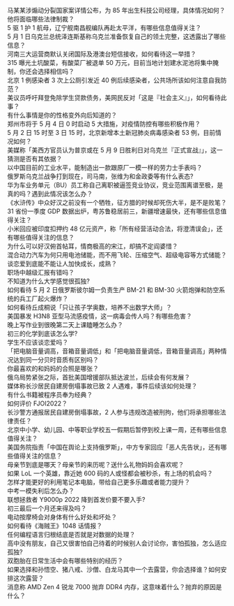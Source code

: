 马某某涉煽动分裂国家案详情公布，为 85 年出生科技公司经理，具体情况如何？他将面临哪些法律制裁？  
5 驱 1 护 1 航母，辽宁舰南昌舰编队再赴太平洋，有哪些信息值得关注？  
5 月 1 日乌克兰总统泽连斯基称乌克兰准备恢复自己的领土完整，这透露出了哪些信息？  
河南三大运营商默认关闭国际及港澳台短信接收，如何看待这一举措？  
315 曝光土坑酸菜，有酸菜厂被退单 50 万元，目前当地计划建水泥池将集中腌制，你还会选择相信吗？  
北京 1 例感染者 3 次上公厕引发近 40 例后续感染者，公共场所该如何注意自我防范？  
美议员呼吁拜登免除学生贷款债务，美网民反对「这是『社会主义』」，如何看待此事？  
有什么事情是你的性格变外向后知道的？  
郑州市将于 5 月 4 日 0 时启动 5 大措施，对疫情防控有哪些积极作用？  
5 月 2 日 15 时至 3 日 15 时，北京新增本土新冠肺炎病毒感染者 53 例，目前情况如何？  
美媒称「美西方官员认为普京或在 5 月 9 日胜利日对乌克兰『正式宣战』」，这一猜测是否有其依据？  
以中国目前的工业水平，能制造出一款跟原厂一模一样的劳力士手表吗？  
俄罗斯乌克兰战争打到现在，司马南，张维为和金政委等有什么表态?  
华为车业务单元（BU）员工称自己离职被逼签竞业协议，竞业范围离谱至极，是真的吗？遇到此情况该怎么办？  
《水浒传》中众好汉之前没有一个牺牲，征方腊的时候却死伤大半，是不是败笔？  
31 省份一季度 GDP 数据出炉，粤苏鲁稳居前三，新疆增速最快，还有哪些信息值得关注？  
小米回应被印度扣押约 48 亿元资产，称「所有经营活动合法，将澄清误会」，还有哪些值得关注的信息？  
为什么可以好汉俯首帖耳，情商极高的宋江，却搞不定阎婆惜？  
混合动力汽车为何只用电池储能，而不用飞轮、压缩空气、超级电容等方式储能？  
谈恋爱到底能不能让人加快成长，成熟？  
职场中越级汇报有错吗？  
不知道为什么大学感觉很孤独?  
如何看待 5 月 2 日俄罗斯彼尔姆一负责生产 BM-21 和 BM-30 火箭炮弹和防空系统的兵工厂起火爆炸？  
如何看待丘成桐说「只让孩子学奥数，培养不出数学大师」？  
美国暴发 H3N8 亚型马流感疫情，这一病毒会传人吗？有哪些危害？  
晚上写作业到很晚第二天上课瞌睡怎么办？  
初三的化学到底该怎么学?  
学生不应该谈恋爱吗？  
「把电脑音量调高，音箱音量调低」和「把电脑音量调低，音箱音量调高」两种情况达到同一分贝时音质有区别吗？  
你最喜欢的和妈妈的合照是哪张？  
俄乌局势紧张之际，首批美国增援部队抵达波兰，后续会有何发展？  
媒体称长沙居民自建房倒塌事故已致 2 人遇难，事件后续该如何处理？  
有什么书籍被程序员奉为经典？  
如何评价 FJOI2022？  
长沙警方通报居民自建房倒塌事故，2 人参与违规改造被刑拘，他们将承担哪些法律责任？  
北京中小学、幼儿园、中等职业学校五一假期后暂停到校上课一周，还有哪些信息值得关注？  
美国务院指责「中国在舆论上支持俄罗斯」，中方专家回应「恶人先告状」，还有哪些值得关注的信息？  
母亲节到底是哪天？母亲节的来历呢？送什么礼物妈妈会喜欢呢？  
如果 LoL 一个英雄，靠近她 600 码的人或怪都会被秒杀，有上场的机会吗？  
怎样才能更好的利用笔记本电脑，带给自己更多乐趣或者能力提升？  
中考一模失利后怎么办？  
联想拯救者 Y9000p 2022 降到首发价要不要入手?  
初三最后一个月还来得及吗？  
电动按摩椅会对身体有什么好处和坏处？  
如何看待《海贼王》1048 话情报？  
任何编程语言归根结底是否就是对数据的处理？  
高中没有朋友，自己又很害怕自己待着的时候别人会讨论你，害怕孤独，怎么适应孤独?  
双胞胎在日常生活中会有哪些特别的经历？  
如果选择和孙悟空、猪八戒、沙僧、白龙马其中一个去露营，你会选择谁？如何安排这次露营？  
消息称 AMD Zen 4 锐龙 7000 抛弃 DDR4 内存，这意味着什么？抛弃的原因是什么？  
